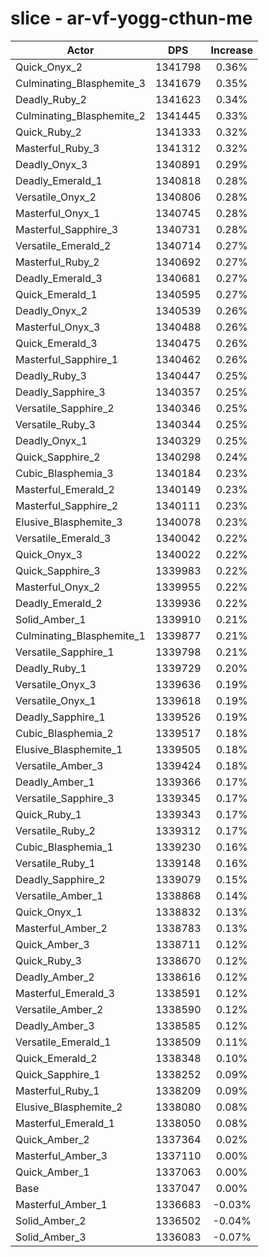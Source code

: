 # slice - ar-vf-yogg-cthun-me
| Actor | DPS | Increase |
|---|:---:|:---:|
|Quick_Onyx_2|1341798|0.36%|
|Culminating_Blasphemite_3|1341679|0.35%|
|Deadly_Ruby_2|1341623|0.34%|
|Culminating_Blasphemite_2|1341445|0.33%|
|Quick_Ruby_2|1341333|0.32%|
|Masterful_Ruby_3|1341312|0.32%|
|Deadly_Onyx_3|1340891|0.29%|
|Deadly_Emerald_1|1340818|0.28%|
|Versatile_Onyx_2|1340806|0.28%|
|Masterful_Onyx_1|1340745|0.28%|
|Masterful_Sapphire_3|1340731|0.28%|
|Versatile_Emerald_2|1340714|0.27%|
|Masterful_Ruby_2|1340692|0.27%|
|Deadly_Emerald_3|1340681|0.27%|
|Quick_Emerald_1|1340595|0.27%|
|Deadly_Onyx_2|1340539|0.26%|
|Masterful_Onyx_3|1340488|0.26%|
|Quick_Emerald_3|1340475|0.26%|
|Masterful_Sapphire_1|1340462|0.26%|
|Deadly_Ruby_3|1340447|0.25%|
|Deadly_Sapphire_3|1340357|0.25%|
|Versatile_Sapphire_2|1340346|0.25%|
|Versatile_Ruby_3|1340344|0.25%|
|Deadly_Onyx_1|1340329|0.25%|
|Quick_Sapphire_2|1340298|0.24%|
|Cubic_Blasphemia_3|1340184|0.23%|
|Masterful_Emerald_2|1340149|0.23%|
|Masterful_Sapphire_2|1340111|0.23%|
|Elusive_Blasphemite_3|1340078|0.23%|
|Versatile_Emerald_3|1340042|0.22%|
|Quick_Onyx_3|1340022|0.22%|
|Quick_Sapphire_3|1339983|0.22%|
|Masterful_Onyx_2|1339955|0.22%|
|Deadly_Emerald_2|1339936|0.22%|
|Solid_Amber_1|1339910|0.21%|
|Culminating_Blasphemite_1|1339877|0.21%|
|Versatile_Sapphire_1|1339798|0.21%|
|Deadly_Ruby_1|1339729|0.20%|
|Versatile_Onyx_3|1339636|0.19%|
|Versatile_Onyx_1|1339618|0.19%|
|Deadly_Sapphire_1|1339526|0.19%|
|Cubic_Blasphemia_2|1339517|0.18%|
|Elusive_Blasphemite_1|1339505|0.18%|
|Versatile_Amber_3|1339424|0.18%|
|Deadly_Amber_1|1339366|0.17%|
|Versatile_Sapphire_3|1339345|0.17%|
|Quick_Ruby_1|1339343|0.17%|
|Versatile_Ruby_2|1339312|0.17%|
|Cubic_Blasphemia_1|1339230|0.16%|
|Versatile_Ruby_1|1339148|0.16%|
|Deadly_Sapphire_2|1339079|0.15%|
|Versatile_Amber_1|1338868|0.14%|
|Quick_Onyx_1|1338832|0.13%|
|Masterful_Amber_2|1338783|0.13%|
|Quick_Amber_3|1338711|0.12%|
|Quick_Ruby_3|1338670|0.12%|
|Deadly_Amber_2|1338616|0.12%|
|Masterful_Emerald_3|1338591|0.12%|
|Versatile_Amber_2|1338590|0.12%|
|Deadly_Amber_3|1338585|0.12%|
|Versatile_Emerald_1|1338509|0.11%|
|Quick_Emerald_2|1338348|0.10%|
|Quick_Sapphire_1|1338252|0.09%|
|Masterful_Ruby_1|1338209|0.09%|
|Elusive_Blasphemite_2|1338080|0.08%|
|Masterful_Emerald_1|1338050|0.08%|
|Quick_Amber_2|1337364|0.02%|
|Masterful_Amber_3|1337110|0.00%|
|Quick_Amber_1|1337063|0.00%|
|Base|1337047|0.00%|
|Masterful_Amber_1|1336683|-0.03%|
|Solid_Amber_2|1336502|-0.04%|
|Solid_Amber_3|1336083|-0.07%|
